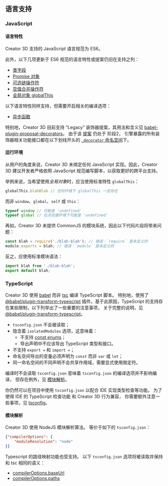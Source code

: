 
## 语言支持

### JavaScript

#### 语言特性

Creator 3D 支持的 JavaScript 语言规范为 ES6。

此外，以下几项更新于 ES6 规范的语言特性或提案仍旧在支持之列：

- [类字段](https://developer.mozilla.org/zh-CN/docs/Web/JavaScript/Reference/Classes/Class_elements)
- [Promise 对象](https://developer.mozilla.org/zh-CN/docs/Web/JavaScript/Reference/Global_Objects/Promise)
- [可选链操作符](https://developer.mozilla.org/en-US/docs/Web/JavaScript/Reference/Operators/Optional_chaining)
- [空值合并操作符](https://developer.mozilla.org/en-US/docs/Web/JavaScript/Reference/Operators/Nullish_coalescing_operator)
- [全局对象 globalThis](https://developer.mozilla.org/zh-CN/docs/Web/JavaScript/Reference/Global_Objects/globalThis)

以下语言特性同样支持，但需要开启相关的编译选项：

- [异步函数](https://developer.mozilla.org/zh-CN/docs/Web/JavaScript/Reference/Statements/async_function)

特别地，Creator 3D 目前支持 “Legacy” 装饰器提案，其用法和含义见 [babel-plugin-proposal-decorators](https://babeljs.io/docs/en/babel-plugin-proposal-decorators)。
由于该 [提案](https://github.com/tc39/proposal-decorators) 仍处于 阶段2，
引擎暴露的所有装饰器相关功能接口都在以下划线开头的 [`_decorator` 命名空间](https://github.com/cocos-creator/engine/blob/3d-v1.2/cocos/core/data/class-decorator.ts#L28)下。

#### 运行环境

从用户的角度来说，Creator 3D 未绑定任何 JavaScript 实现。因此，Creator 3D 建议开发者严格依照 JavaScript 规范编写脚本，以获取更好的跨平台支持。

举例来说，当希望使用*全局对象*时，应当使用标准特性 `globalThis`：

```js
globalThis.blahBlah // 任何环境下 globalThis 一定存在
```

而非 `window`、`global`、`self` 或 `this`：

```js
typeof window // 可能是 'undefined'
typeof global // 在浏览器环境下可能是 'undefined'
```

再如，Creator 3D 未提供 CommonJS 的模块系统，因此以下代码片段将带来问题：

```js
const blah = require('./blah-blah'); // 错误：`require` 是未定义的
module.exports = blah; // 错误：`module` 是未定义的
```

反之，应使用标准模块语法：

```js
import blah from './blah-blah';
export default blah;
```

### TypeScript

Creator 3D 使用 [babel](https://babeljs.io/) 而非 [tsc](https://www.typescriptlang.org/) 编译 TypeScript 脚本。
特别地，使用了 [@babel/plugin-transform-typescript](https://babeljs.io/docs/en/babel-plugin-transform-typescript) 插件。基于此原因，TypeScript 的支持存在某些限制，以下列举出了一些重要的注意事项，
关于完整的说明，见 [@babel/plugin-transform-typescript](https://babeljs.io/docs/en/babel-plugin-transform-typescript)。

- `tsconfig.json` 不会被读取；
- 隐含着 `isolatedModules` 选项，这意味着：
  - 不支持 [const enums](https://www.typescriptlang.org/docs/handbook/enums.html#const-enums)；
  - 导出声明中不应该导出 TypeScript 类型和接口。
- 不支持 `export =` 和 `import =`；
- 命名空间导出的变量必须声明为 `const` 而非 `var` 或 `let`；
- 同一命名空间的不同声明不会共享作用域，需要显式使用限定符。

编译时不会读取 `tsconfig.json`
意味着 `tsconfig.json` 的编译选项并不影响编译，
但存在例外，见 [模块解析](####模块解析)。

你仍然可以在项目中使用 `tsconfig.json` 以配合 IDE 实现类型检查等功能。
为了使得 IDE 的 TypeScript 检查功能 和 Creator 3D 行为兼容，
你需要额外注意一些事项，见 [tsconfig](./tsconfig.md)。

#### 模块解析

Creator 3D 使用 NodeJS 模块解析算法。
等价于如下的 `tsconfig.json`：
```json
{"compilerOptions": {
    "moduleResolution": "node"
}}
```

Typescript 的路径映射功能也受支持。
以下 `tsconfig.json` 选项将被读取并保持和 tsc 相同的语义：
- [compilerOptions.baseUrl](https://www.typescriptlang.org/docs/handbook/module-resolution.html#base-url)
- [compilerOptions.paths](https://www.typescriptlang.org/docs/handbook/module-resolution.html#path-mapping)